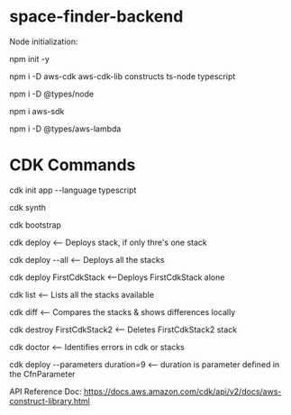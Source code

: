 # space-finder-backend

Node initialization:

npm init -y

npm i -D aws-cdk aws-cdk-lib constructs ts-node typescript

npm i -D @types/node

npm i aws-sdk

npm i -D @types/aws-lambda

# CDK Commands

cdk init app --language typescript

cdk synth

cdk bootstrap

cdk deploy <-- Deploys stack, if only thre's one stack

cdk deploy --all <-- Deploys all the stacks

cdk deploy FirstCdkStack <--Deploys FirstCdkStack alone

cdk list <-- Lists all the stacks available

cdk diff <-- Compares the stacks & shows differences locally

cdk destroy FirstCdkStack2 <-- Deletes FirstCdkStack2 stack

cdk doctor <-- Identifies errors in cdk or stacks

cdk deploy --parameters duration=9 <-- duration is parameter defined in the CfnParameter

API Reference Doc: https://docs.aws.amazon.com/cdk/api/v2/docs/aws-construct-library.html
